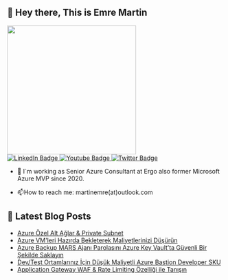 ## 👋 Hey there, This is Emre Martin  

<div id="header" align="left">
  <img src="https://media.giphy.com/media/bk8UGCysurqC2gmJ0o/giphy.gif" width="300"/>
</div>
<div id="badges"  align="left" >
  <a href="[your-linkedin-URL](https://www.linkedin.com/in/martinemre/)">
    <img src="https://img.shields.io/badge/LinkedIn-blue?style=for-the-badge&logo=linkedin&logoColor=white" alt="LinkedIn Badge"/>
  </a>
  <a href="your-youtube-URL">
    <img src="https://img.shields.io/badge/YouTube-red?style=for-the-badge&logo=youtube&logoColor=white" alt="Youtube Badge"/>
  </a>
  <a href="https://x.com/emr3martin?t=rQD5H0AYuUFkWg3nthiu8w&s=09">
    <img src="https://img.shields.io/badge/Twitter-blue?style=for-the-badge&logo=twitter&logoColor=white" alt="Twitter Badge"/>
  </a>   
</div>

- :telescope: I`m working as Senior Azure Consultant at Ergo also former Microsoft Azure MVP since 2020.

- :mailbox:How to reach me: martinemre(at)outlook.com
  
## 📩 Latest Blog Posts 
<!-- BLOG-POST-LIST:START -->
- [Azure Özel Alt Ağlar &amp; Private Subnet](https://martinemre.github.io/azure/Azure-Private-Subnets/)
- [Azure VM&#39;leri Hazırda Bekleterek Maliyetlerinizi Düşürün](https://martinemre.github.io/azure/Azure-VM-hibernation/)
- [Azure Backup MARS Ajanı Parolasını Azure Key Vault’ta Güvenli Bir Şekilde Saklayın](https://martinemre.github.io/azure/Mars-Agent-Passphrase/)
- [Dev/Test Ortamlarınız İçin Düşük Maliyetli Azure Bastion Developer SKU](https://martinemre.github.io/azure/Bastion-Developer-SKU/)
- [Application Gateway WAF &amp; Rate Limiting Özelliği ile Tanışın](https://martinemre.github.io/azure/Application-Gateway-Rate-Limiting/)
<!-- BLOG-POST-LIST:END -->

